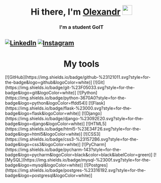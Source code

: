 <h1 align="center">Hi there, I'm <a href="" target="_blank">Olexandr</a> 
<img src="https://github.com/blackcater/blackcater/raw/main/images/Hi.gif" height="32"/></h1>
<h3 align="center">I'm a student GoIT</h3>

[![LinkedIn](https://img.shields.io/badge/linkedin-%230077B5.svg?style=for-the-badge&logo=linkedin&logoColor=white)](https://www.linkedin.com/in/oleksandr-samus-b7a1b8236/)
[![Instagram](https://img.shields.io/badge/Instagram-%23E4405F.svg?style=for-the-badge&logo=Instagram&logoColor=white)](https://www.instagram.com/sashasamus123/)
-----

<h1 align="center">My tools</h1>
[![GitHub](https://img.shields.io/badge/github-%23121011.svg?style=for-the-badge&logo=github&logoColor=white)]
[![Git](https://img.shields.io/badge/git-%23F05033.svg?style=for-the-badge&logo=git&logoColor=white)]
[![Python](https://img.shields.io/badge/python-3670A0?style=for-the-badge&logo=python&logoColor=ffdd54)]
[![Flask](https://img.shields.io/badge/flask-%23000.svg?style=for-the-badge&logo=flask&logoColor=white)]
[![Django](https://img.shields.io/badge/django-%23092E20.svg?style=for-the-badge&logo=django&logoColor=white)]
[![HTML5](https://img.shields.io/badge/html5-%23E34F26.svg?style=for-the-badge&logo=html5&logoColor=white)]
[![CSS3](https://img.shields.io/badge/css3-%231572B6.svg?style=for-the-badge&logo=css3&logoColor=white)]
[![PyCharm](https://img.shields.io/badge/pycharm-143?style=for-the-badge&logo=pycharm&logoColor=black&color=black&labelColor=green)]
[![MySQL](https://img.shields.io/badge/mysql-%2300f.svg?style=for-the-badge&logo=mysql&logoColor=white)]
[![Postgres](https://img.shields.io/badge/postgres-%23316192.svg?style=for-the-badge&logo=postgresql&logoColor=white)]
